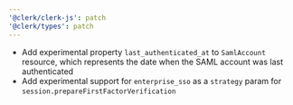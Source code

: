 ```yaml
---
'@clerk/clerk-js': patch
'@clerk/types': patch
---
```


- Add experimental property `last_authenticated_at` to `SamlAccount` resource, which represents the date when the SAML account was last authenticated
- Add experimental support for `enterprise_sso` as a `strategy` param for `session.prepareFirstFactorVerification`
